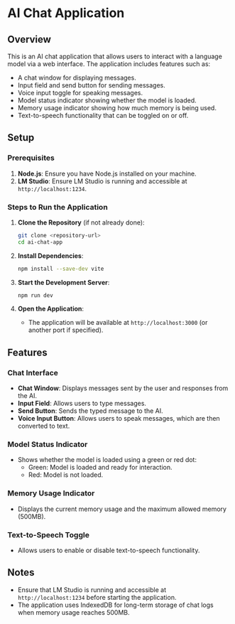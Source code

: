 # AI Chat Application

## Overview
This is an AI chat application that allows users to interact with a language model via a web interface. The application includes features such as:
- A chat window for displaying messages.
- Input field and send button for sending messages.
- Voice input toggle for speaking messages.
- Model status indicator showing whether the model is loaded.
- Memory usage indicator showing how much memory is being used.
- Text-to-speech functionality that can be toggled on or off.

## Setup

### Prerequisites
1. **Node.js**: Ensure you have Node.js installed on your machine.
2. **LM Studio**: Ensure LM Studio is running and accessible at `http://localhost:1234`.

### Steps to Run the Application

1. **Clone the Repository** (if not already done):
   ```sh
   git clone <repository-url>
   cd ai-chat-app
   ```

2. **Install Dependencies**:
   ```sh
   npm install --save-dev vite
   ```

3. **Start the Development Server**:
   ```sh
   npm run dev
   ```

4. **Open the Application**:
   - The application will be available at `http://localhost:3000` (or another port if specified).

## Features

### Chat Interface
- **Chat Window**: Displays messages sent by the user and responses from the AI.
- **Input Field**: Allows users to type messages.
- **Send Button**: Sends the typed message to the AI.
- **Voice Input Button**: Allows users to speak messages, which are then converted to text.

### Model Status Indicator
- Shows whether the model is loaded using a green or red dot:
  - Green: Model is loaded and ready for interaction.
  - Red: Model is not loaded.

### Memory Usage Indicator
- Displays the current memory usage and the maximum allowed memory (500MB).

### Text-to-Speech Toggle
- Allows users to enable or disable text-to-speech functionality.

## Notes
- Ensure that LM Studio is running and accessible at `http://localhost:1234` before starting the application.
- The application uses IndexedDB for long-term storage of chat logs when memory usage reaches 500MB.
